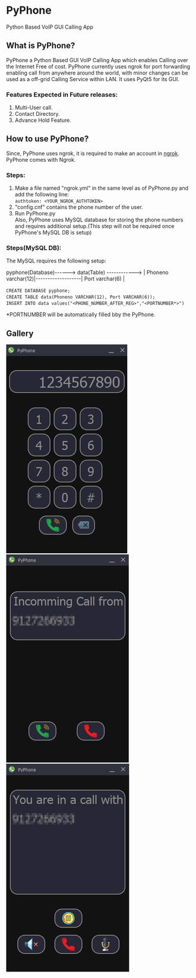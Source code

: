 # PyPhone  
Python Based VoIP GUI Calling App  
   
## What is PyPhone?  
  
PyPhone a Python Based GUI VoIP Calling App which enables Calling over the Internet Free of cost. PyPhone currently uses ngrok for port forwarding enabling call from anywhere around the world, with minor changes can be used as a off-grid Calling Service within LAN. It uses PyQt5 for its GUI.   

### Features Expected in Future releases:  
  
1. Multi-User call.  
2. Contact Directory.  
3. Advance Hold Feature.  
  
## How to use PyPhone?  
Since, PyPhone uses ngrok, it is required to make an account in [ngrok](https://ngrok.com/). PyPhone comes with Ngrok.  
### Steps:  
1. Make a file named "ngrok.yml" in the same level as of PyPhone.py and add the following line:  
    `authtoken: <YOUR_NGROK_AUTHTOKEN>`  
2. "config.cnf" contains the phone number of the user.  
3. Run PyPhone.py  
Also, PyPhone uses MySQL database for storing the phone numbers and requires additional setup.(This step will not be required once PyPhone's MySQL DB is setup)  
### Steps(MySQL DB):
The MySQL requires the following setup:  
  
pyphone(Database)------> data(Table) ------------> | Phoneno varchar(12)|-------------------| Port varchar(6) |  
  
`CREATE DATABASE pyphone;`  
`CREATE TABLE data(Phoneno VARCHAR(12), Port VARCHAR(6));`  
`INSERT INTO data values("<PHONE_NUMBER_AFTER_REG>","<PORTNUMBER*>")`  
  
*PORTNUMBER will be automatically filled bby the PyPhone.  
  
## Gallery
![image](images/Image1.png)
![image](images/Image2.png)
![image](images/Image3.png)
